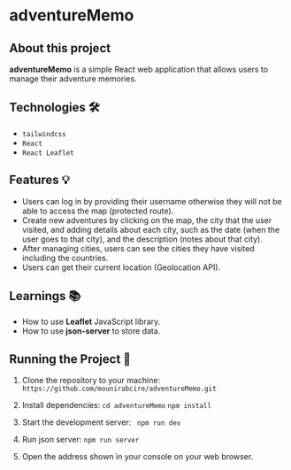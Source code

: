 # adventureMemo

## About this project
**adventureMemo** is a simple React web application that allows users to manage their adventure memories. 

## Technologies 🛠️
- `tailwindcss`
- `React`
- `React Leaflet`

## Features 💡
- Users can log in by providing their username otherwise they will not be able to access the map (protected route).
- Create new adventures by clicking on the map, the city that the user visited, and adding details about each city, such as the date (when the user goes to that city), and the description (notes about that city).
- After managing cities, users can see the cities they have visited including the countries.
- Users can get their current location (Geolocation API).

## Learnings 📚
- How to use **Leaflet** JavaScript library.
- How to use **json-server** to store data.

## Running the Project 🚦
1. Clone the repository to your machine:
`https://github.com/mounirabcire/adventureMemo.git`

2. Install dependencies:
`cd adventureMemo` `npm install`

3. Start the development server:
` npm run dev`

4. Run json server: 
`npm run server`

5. Open the address shown in your console on your web browser.


